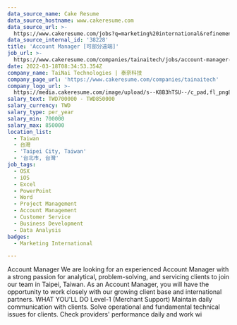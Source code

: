 ```yaml
---
data_source_name: Cake Resume
data_source_hostname: www.cakeresume.com
data_source_url: >-
  https://www.cakeresume.com/jobs?q=marketing%20international&refinementList%5Blang_name%5D%5B0%5D=English&refinementList%5Bsalary_type%5D=per_year&range%5Bsalary_range%5D%5Bmin%5D=1000000
data_source_internal_id: '38228'
title: 'Account Manager [可部分遠端]'
job_url: >-
  https://www.cakeresume.com/companies/tainaitech/jobs/account-manager-can-be-partially-remote-u
date: 2022-03-18T08:34:53.354Z
company_name: TaiNai Technologies | 泰奈科技
company_page_url: 'https://www.cakeresume.com/companies/tainaitech'
company_logo_url: >-
  https://media.cakeresume.com/image/upload/s--K8B3hTSU--/c_pad,fl_png8,h_200,w_200/v1669614414/koevl284suswdlrnq4db.png
salary_text: TWD700000 - TWD850000
salary_currency: TWD
salary_type: per_year
salary_min: 700000
salary_max: 850000
location_list:
  - Taiwan
  - 台灣
  - 'Taipei City, Taiwan'
  - '台北市, 台灣'
job_tags:
  - OSX
  - iOS
  - Excel
  - PowerPoint
  - Word
  - Project Management
  - Account Management
  - Customer Service
  - Business Development
  - Data Analysis
badges:
  - Marketing International

---
```


Account Manager We are looking for an experienced Account Manager with a strong passion for analytical, problem-solving, and servicing clients to join our team in Taipei, Taiwan. As an Account Manager, you will have the opportunity to work closely with our growing client base and international partners. WHAT YOU'LL DO Level-1 (Merchant Support) Maintain daily communication with clients. Solve operational and fundamental technical issues for clients. Check providers' performance daily and work wi